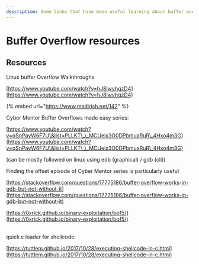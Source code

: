 ```yaml
---
description: Some links that have been useful learning about buffer overflows
---
```


# Buffer Overflow resources

## Resources

Linux buffer Overflow Walkthroughs

[https://www.youtube.com/watch?v=hJ8IwyhqzD4](https://www.youtube.com/watch?v=hJ8IwyhqzD4)

{% embed url="https://www.madirish.net/142" %}

Cyber Mentor Buffer Overflows made easy series:

[https://www.youtube.com/watch?v=qSnPayW6F7U\&list=PLLKT\_\_MCUeix3O0DPbmuaRuR\_4Hxo4m3G](https://www.youtube.com/watch?v=qSnPayW6F7U\&list=PLLKT\_\_MCUeix3O0DPbmuaRuR\_4Hxo4m3G)

(can be mostly followed on linux using edb (graphical) / gdb (cli))

Finding the offset episode of Cyber Mentor series is particularly useful

[https://stackoverflow.com/questions/17775186/buffer-overflow-works-in-gdb-but-not-without-it](https://stackoverflow.com/questions/17775186/buffer-overflow-works-in-gdb-but-not-without-it)

[https://0xrick.github.io/binary-exploitation/bof5/](https://0xrick.github.io/binary-exploitation/bof5/)

\
quick c loader for shellcode:

[https://tuttlem.github.io/2017/10/28/executing-shellcode-in-c.html](https://tuttlem.github.io/2017/10/28/executing-shellcode-in-c.html)




